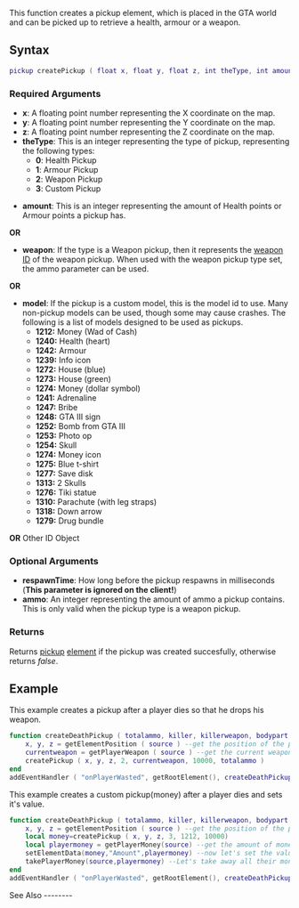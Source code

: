 This function creates a pickup element, which is placed in the GTA world and can be picked up to retrieve a health, armour or a weapon.

Syntax
------

``` lua
pickup createPickup ( float x, float y, float z, int theType, int amount/weapon/model, [ int respawnTime = 30000, int ammo = 50 ] )         
```

### Required Arguments

-   **x**: A floating point number representing the X coordinate on the map.
-   **y**: A floating point number representing the Y coordinate on the map.
-   **z**: A floating point number representing the Z coordinate on the map.
-   **theType**: This is an integer representing the type of pickup, representing the following types:
    -   **0**: Health Pickup
    -   **1**: Armour Pickup
    -   **2**: Weapon Pickup
    -   **3**: Custom Pickup

<!-- -->

-   **amount**: This is an integer representing the amount of Health points or Armour points a pickup has.

**OR**

-   **weapon**: If the type is a Weapon pickup, then it represents the [weapon ID](/docs/weapon.md "wikilink") of the weapon pickup. When used with the weapon pickup type set, the ammo parameter can be used.

**OR**

-   **model**: If the pickup is a custom model, this is the model id to use. Many non-pickup models can be used, though some may cause crashes. The following is a list of models designed to be used as pickups.
    -   **1212:** Money (Wad of Cash)
    -   **1240:** Health (heart)
    -   **1242:** Armour
    -   **1239:** Info icon
    -   **1272:** House (blue)
    -   **1273:** House (green)
    -   **1274:** Money (dollar symbol)
    -   **1241:** Adrenaline
    -   **1247:** Bribe
    -   **1248:** GTA III sign
    -   **1252:** Bomb from GTA III
    -   **1253:** Photo op
    -   **1254:** Skull
    -   **1274:** Money icon
    -   **1275:** Blue t-shirt
    -   **1277:** Save disk
    -   **1313:** 2 Skulls
    -   **1276:** Tiki statue
    -   **1310:** Parachute (with leg straps)
    -   **1318:** Down arrow
    -   **1279:** Drug bundle

**OR** Other ID Object

### Optional Arguments

-   **respawnTime**: How long before the pickup respawns in milliseconds (**This parameter is ignored on the client!**)
-   **ammo**: An integer representing the amount of ammo a pickup contains. This is only valid when the pickup type is a weapon pickup.

### Returns

Returns [pickup](/docs/pickup.md "wikilink") [element](/docs/element.md "wikilink") if the pickup was created succesfully, otherwise returns *false*.

Example
-------

<section name="Server" class="server" show="true">
This example creates a pickup after a player dies so that he drops his weapon.

``` lua
function createDeathPickup ( totalammo, killer, killerweapon, bodypart ) --when a player dies
    x, y, z = getElementPosition ( source ) --get the position of the person who died and define it as x, y and z
    currentweapon = getPlayerWeapon ( source ) --get the current weapon of the dead person
    createPickup ( x, y, z, 2, currentweapon, 10000, totalammo )
end
addEventHandler ( "onPlayerWasted", getRootElement(), createDeathPickup ) --add an event handler for onPlayerWasted
```

</section>
<section name="Server" class="server" show="false">
This example creates a custom pickup(money) after a player dies and sets it's value.

``` lua
function createDeathPickup ( totalammo, killer, killerweapon, bodypart ) --when a player dies
    x, y, z = getElementPosition ( source ) --get the position of the person who died and define it as x, y and z
    local money=createPickup ( x, y, z, 3, 1212, 10000)
    local playermoney = getPlayerMoney(source) --get the amount of money the dead person has
    setElementData(money,"Amount",playermoney) --now let's set the value of the pickup
    takePlayerMoney(source,playermoney) --Let's take away all their money
end
addEventHandler ( "onPlayerWasted", getRootElement(), createDeathPickup ) --add an event handler for onPlayerWasted
```

</section>
See Also
--------
